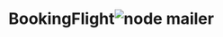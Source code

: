 # BookingFlight![node mailer](https://user-images.githubusercontent.com/105292923/179677936-ea275f52-92f1-4077-90ec-295d39025f58.JPG)
